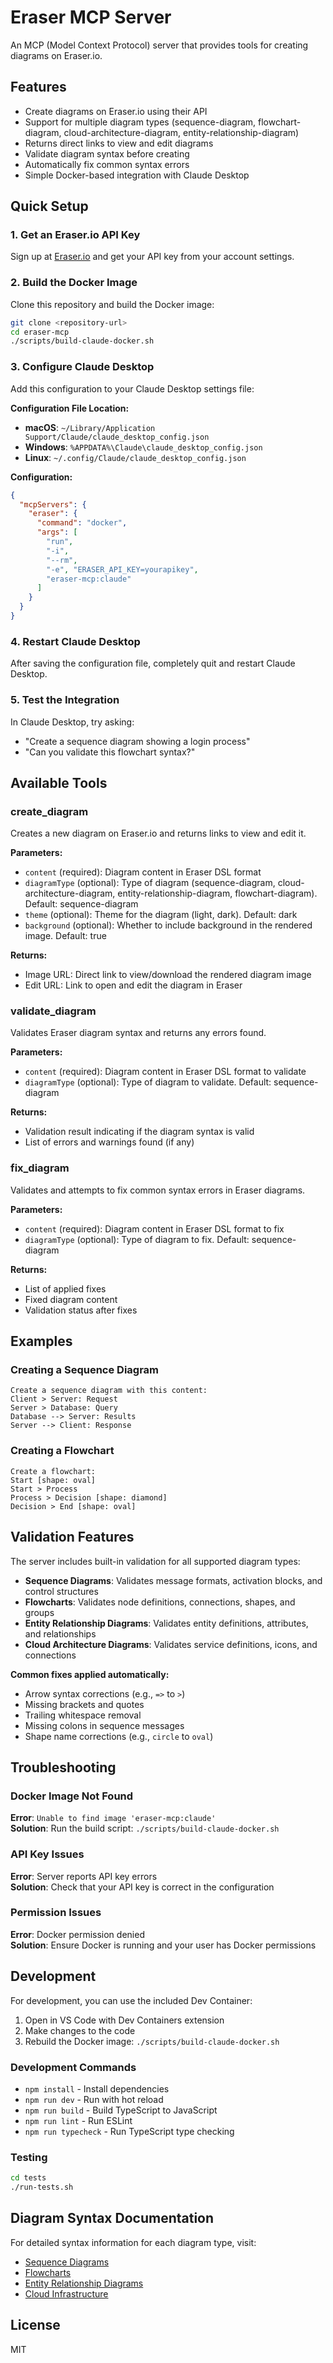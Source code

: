 # Eraser MCP Server

An MCP (Model Context Protocol) server that provides tools for creating diagrams on Eraser.io.

## Features

- Create diagrams on Eraser.io using their API
- Support for multiple diagram types (sequence-diagram, flowchart-diagram, cloud-architecture-diagram, entity-relationship-diagram)
- Returns direct links to view and edit diagrams
- Validate diagram syntax before creating
- Automatically fix common syntax errors
- Simple Docker-based integration with Claude Desktop

## Quick Setup

### 1. Get an Eraser.io API Key

Sign up at [Eraser.io](https://app.eraser.io) and get your API key from your account settings.

### 2. Build the Docker Image

Clone this repository and build the Docker image:

```bash
git clone <repository-url>
cd eraser-mcp
./scripts/build-claude-docker.sh
```

### 3. Configure Claude Desktop

Add this configuration to your Claude Desktop settings file:

**Configuration File Location:**
- **macOS**: `~/Library/Application Support/Claude/claude_desktop_config.json`
- **Windows**: `%APPDATA%\Claude\claude_desktop_config.json`
- **Linux**: `~/.config/Claude/claude_desktop_config.json`

**Configuration:**
```json
{
  "mcpServers": {
    "eraser": {
      "command": "docker",
      "args": [
        "run",
        "-i",
        "--rm",
        "-e", "ERASER_API_KEY=yourapikey",
        "eraser-mcp:claude"
      ]
    }
  }
}
```

### 4. Restart Claude Desktop

After saving the configuration file, completely quit and restart Claude Desktop.

### 5. Test the Integration

In Claude Desktop, try asking:
- "Create a sequence diagram showing a login process"
- "Can you validate this flowchart syntax?"

## Available Tools

### create_diagram
Creates a new diagram on Eraser.io and returns links to view and edit it.

**Parameters:**
- `content` (required): Diagram content in Eraser DSL format
- `diagramType` (optional): Type of diagram (sequence-diagram, cloud-architecture-diagram, entity-relationship-diagram, flowchart-diagram). Default: sequence-diagram
- `theme` (optional): Theme for the diagram (light, dark). Default: dark
- `background` (optional): Whether to include background in the rendered image. Default: true

**Returns:**
- Image URL: Direct link to view/download the rendered diagram image
- Edit URL: Link to open and edit the diagram in Eraser

### validate_diagram
Validates Eraser diagram syntax and returns any errors found.

**Parameters:**
- `content` (required): Diagram content in Eraser DSL format to validate
- `diagramType` (optional): Type of diagram to validate. Default: sequence-diagram

**Returns:**
- Validation result indicating if the diagram syntax is valid
- List of errors and warnings found (if any)

### fix_diagram
Validates and attempts to fix common syntax errors in Eraser diagrams.

**Parameters:**
- `content` (required): Diagram content in Eraser DSL format to fix
- `diagramType` (optional): Type of diagram to fix. Default: sequence-diagram

**Returns:**
- List of applied fixes
- Fixed diagram content
- Validation status after fixes

## Examples

### Creating a Sequence Diagram
```
Create a sequence diagram with this content:
Client > Server: Request
Server > Database: Query
Database --> Server: Results
Server --> Client: Response
```

### Creating a Flowchart
```
Create a flowchart:
Start [shape: oval]
Start > Process
Process > Decision [shape: diamond]
Decision > End [shape: oval]
```

## Validation Features

The server includes built-in validation for all supported diagram types:

- **Sequence Diagrams**: Validates message formats, activation blocks, and control structures
- **Flowcharts**: Validates node definitions, connections, shapes, and groups
- **Entity Relationship Diagrams**: Validates entity definitions, attributes, and relationships
- **Cloud Architecture Diagrams**: Validates service definitions, icons, and connections

**Common fixes applied automatically:**
- Arrow syntax corrections (e.g., `=>` to `>`)
- Missing brackets and quotes
- Trailing whitespace removal
- Missing colons in sequence messages
- Shape name corrections (e.g., `circle` to `oval`)

## Troubleshooting

### Docker Image Not Found
**Error**: `Unable to find image 'eraser-mcp:claude'`  
**Solution**: Run the build script: `./scripts/build-claude-docker.sh`

### API Key Issues
**Error**: Server reports API key errors  
**Solution**: Check that your API key is correct in the configuration

### Permission Issues
**Error**: Docker permission denied  
**Solution**: Ensure Docker is running and your user has Docker permissions

## Development

For development, you can use the included Dev Container:

1. Open in VS Code with Dev Containers extension
2. Make changes to the code
3. Rebuild the Docker image: `./scripts/build-claude-docker.sh`

### Development Commands
- `npm install` - Install dependencies
- `npm run dev` - Run with hot reload
- `npm run build` - Build TypeScript to JavaScript
- `npm run lint` - Run ESLint
- `npm run typecheck` - Run TypeScript type checking

### Testing
```bash
cd tests
./run-tests.sh
```

## Diagram Syntax Documentation

For detailed syntax information for each diagram type, visit:
- [Sequence Diagrams](https://docs.eraser.io/docs/syntax-2)
- [Flowcharts](https://docs.eraser.io/docs/syntax-3)
- [Entity Relationship Diagrams](https://docs.eraser.io/docs/syntax-1)
- [Cloud Infrastructure](https://docs.eraser.io/docs/syntax)

## License

MIT
